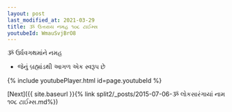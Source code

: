 ```yaml
---
layout: post
last_modified_at: 2021-03-29
title: ૐ ઉત્તરાય નમહ ૧૦૮ ટાઈમ્સ
youtubeId: WmauSvjBrO8
---
```

 
 
 ૐ ઉર્ધવગથમાંને નમહ  
 
 -  જેનું બ્રહ્માંડથી આગળ એક સ્વરૂપ છે 
 
  
 
  
 
 
 
 
 
 


{% include youtubePlayer.html id=page.youtubeId %}
 
[Next]({{ site.baseurl }}{% link  split2/_posts/2015-07-06-ૐ લોકસારંગાયાં નામ ૧૦૮ ટાઈમ્સ.md%})
 

